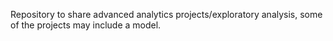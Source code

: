Repository to share advanced analytics projects/exploratory analysis, some of the projects may include a model.
